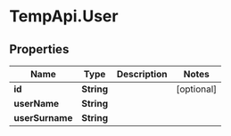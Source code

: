 # TempApi.User

## Properties

Name | Type | Description | Notes
------------ | ------------- | ------------- | -------------
**id** | **String** |  | [optional] 
**userName** | **String** |  | 
**userSurname** | **String** |  | 


